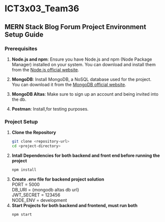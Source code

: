 # ICT3x03_Team36

## MERN Stack Blog Forum Project Environment Setup Guide

### Prerequisites
1. **Node.js and npm**: Ensure you have Node.js and npm (Node Package Manager) installed on your system. You can download and install them from the [Node.js official website](https://nodejs.org/).

2. **MongoDB**: Install MongoDB, a NoSQL database used for the project. You can download it from the [MongoDB official website](https://www.mongodb.com/try/download/community).
3. **MongoDB Altas**: Make sure to sign up an account and being invited into the db.
4. **Postman**: Install,for testing purposes.


### Project Setup

1. **Clone the Repository**
   ```bash
   git clone <repository-url>
   cd <project-directory>

2. **Intall Dependencies for both backend and front end before running the project**
   ```bash
   npm install

3. **Create .env file for backend project solution**
  <br>PORT = 5000
  <br>DB_URI = {mongodb altas db url}
  <br>JWT_SECRET = 123456
  <br>NODE_ENV = development
3. **Start Projects for both backend and frontend, must run both**
   ```bash
   npm start


